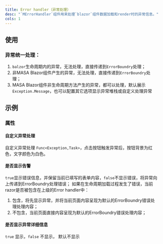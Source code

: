 ```yaml
---
title: Error handler（异常处理）
desc: "`MErrorHandler`组件用来处理`blazor`组件数据加载和render时的异常信息。"
cols: 1
---
```


## 使用

### 异常统一处理：

1. `balzor`生命周期内的异常，无法处理，直接传递到`ErrorBoundry`处理；
2. 非MASA Blazor组件产生的异常，无法处理，直接传递到`ErrorBoundry`处理；
3. MASA Blazor组件非生命周期方法产生的异常，都可以处理，默认展示`Exception.Message`，也可以配置其它选项显示异常堆栈或自定义处理异常

<error-handler-usage></error-handler-usage>

## 示例

### 属性

#### 自定义异常处理

自定义异常处理 `Func<Exception,Task>`，点击按钮触发异常后，按钮背景为红色，文字颜色为白色。

<example file="" />

#### 是否显示告警

 `true`显示错误信息，并保留当前已填写的表单内容，`false`不显示错误，将异常向上传递到ErrorBoundry处理错误；
 如果在生命周期加载过程发生了错误，当前razor是否被包含在上级的Error handler中：
 1. 包含，将先显示异常，并将当前页面内容呈现为默认的ErrorBoundry错误处理处理内容；
 2. 不包含，当前页面直接内容呈现为默认的ErrorBoundry错误处理内容；

<example file="" />

#### 是否显示异常详细信息

`true` 显示，`false` 不显示， 默认不显示

<example file="" />





